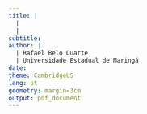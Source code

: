 ```yaml
---
title: |
  | 
  | 
subtitle: 
author: |
  | Rafael Belo Duarte
  | Universidade Estadual de Maringá
date: 
theme: CambridgeUS
lang: pt
geometry: margin=3cm
output: pdf_document
---
```

